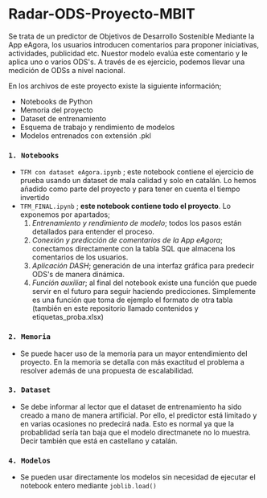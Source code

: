 # Radar-ODS-Proyecto-MBIT
Se trata de un predictor de Objetivos de Desarrollo Sostenible Mediante la App eAgora, los usuarios introducen comentarios para proponer iniciativas, actividades, publicidad etc. Nuestor modelo evalúa este comentario y le aplica uno o varios ODS's. A través de es ejercicio, podemos llevar una medición de ODSs a nivel nacional.

En los archivos de este proyecto existe la siguiente información;
 - Notebooks de Python
 - Memoria del proyecto
 - Dataset de entrenamiento
 - Esquema de trabajo y rendimiento de modelos
 - Modelos entrenados con extensión .pkl
 
### `1. Notebooks`
 - `TFM con dataset eAgora.ipynb` ; este notebook contiene el ejercicio de prueba usando un dataset de mala calidad y solo en catalán. Lo hemos añadido como parte del proyecto y para tener en cuenta el tiempo invertido
 - `TFM_FINAL.ipynb` ; **este notebook contiene todo el proyecto**. Lo exponemos por apartados;
    1. *Entrenamiento y rendimiento de modelo*; todos los pasos están detallados para entender el proceso.
    2. *Conexión y predicción de comentarios de la App eAgora*; conectamos directamente con la tabla SQL que almacena los comentarios de los usuarios.
    3. *Aplicación DASH*; generación de una interfaz gráfica para predecir ODS's de manera dinámica.
    4. *Función auxiliar*; al final del notebook existe una función que puede servir en el futuro para seguir haciendo predicciones. Simplemente es una función que toma de ejemplo el formato de otra tabla (también en este repositorio llamado contenidos y etiquetas_proba.xlsx)
 
### `2. Memoria`
 - Se puede hacer uso de la memoria para un mayor entendimiento del proyecto. En la memoria se detalla con más exactitud el problema a resolver además de una propuesta de escalabilidad.

### `3. Dataset`
 - Se debe informar al lector que el dataset de entrenamiento ha sido creado a mano de manera artificial. Por ello, el predictor está limitado y en varias ocasiones no predecirá nada. Esto es normal ya que la probablidad sería tan baja que el modelo directmanete no lo muestra. Decir también que está en castellano y catalán.

### `4. Modelos`
 - Se pueden usar directamente los modelos sin necesidad de ejecutar el notebook entero mediante `joblib.load()`
